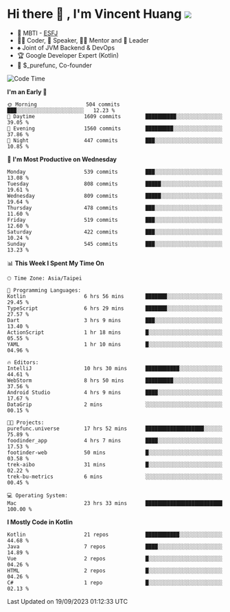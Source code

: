 # Hi there 👋 , I'm Vincent Huang ![](https://komarev.com/ghpvc/?username=Jian-Min-Huang)
- 👀 MBTI - [ESFJ](https://www.16personalities.com/esfj-personality)
- 👨‍💻 Coder, 🎤 Speaker, 👨‍🏫 Mentor and 🚀 Leader
- ♠️ Joint of JVM Backend & DevOps
- 🏆 Google Developer Expert (Kotlin)
- 💼 $_purefunc, Co-founder

<!--START_SECTION:waka-->
![Code Time](http://img.shields.io/badge/Code%20Time-2%2C568%20hrs%2010%20mins-blue)

**I'm an Early 🐤** 

```text
🌞 Morning                504 commits         ███░░░░░░░░░░░░░░░░░░░░░░   12.23 % 
🌆 Daytime                1609 commits        ██████████░░░░░░░░░░░░░░░   39.05 % 
🌃 Evening                1560 commits        █████████░░░░░░░░░░░░░░░░   37.86 % 
🌙 Night                  447 commits         ███░░░░░░░░░░░░░░░░░░░░░░   10.85 % 
```
📅 **I'm Most Productive on Wednesday** 

```text
Monday                   539 commits         ███░░░░░░░░░░░░░░░░░░░░░░   13.08 % 
Tuesday                  808 commits         █████░░░░░░░░░░░░░░░░░░░░   19.61 % 
Wednesday                809 commits         █████░░░░░░░░░░░░░░░░░░░░   19.64 % 
Thursday                 478 commits         ███░░░░░░░░░░░░░░░░░░░░░░   11.60 % 
Friday                   519 commits         ███░░░░░░░░░░░░░░░░░░░░░░   12.60 % 
Saturday                 422 commits         ███░░░░░░░░░░░░░░░░░░░░░░   10.24 % 
Sunday                   545 commits         ███░░░░░░░░░░░░░░░░░░░░░░   13.23 % 
```


📊 **This Week I Spent My Time On** 

```text
🕑︎ Time Zone: Asia/Taipei

💬 Programming Languages: 
Kotlin                   6 hrs 56 mins       ███████░░░░░░░░░░░░░░░░░░   29.45 % 
TypeScript               6 hrs 29 mins       ███████░░░░░░░░░░░░░░░░░░   27.57 % 
Dart                     3 hrs 9 mins        ███░░░░░░░░░░░░░░░░░░░░░░   13.40 % 
ActionScript             1 hr 18 mins        █░░░░░░░░░░░░░░░░░░░░░░░░   05.55 % 
YAML                     1 hr 10 mins        █░░░░░░░░░░░░░░░░░░░░░░░░   04.96 % 

🔥 Editors: 
IntelliJ                 10 hrs 30 mins      ███████████░░░░░░░░░░░░░░   44.61 % 
WebStorm                 8 hrs 50 mins       █████████░░░░░░░░░░░░░░░░   37.56 % 
Android Studio           4 hrs 9 mins        ████░░░░░░░░░░░░░░░░░░░░░   17.67 % 
DataGrip                 2 mins              ░░░░░░░░░░░░░░░░░░░░░░░░░   00.15 % 

🐱‍💻 Projects: 
purefunc.universe        17 hrs 52 mins      ███████████████████░░░░░░   75.89 % 
foodinder_app            4 hrs 7 mins        ████░░░░░░░░░░░░░░░░░░░░░   17.53 % 
footinder-web            50 mins             █░░░░░░░░░░░░░░░░░░░░░░░░   03.58 % 
trek-aibo                31 mins             █░░░░░░░░░░░░░░░░░░░░░░░░   02.22 % 
trek-bu-metrics          6 mins              ░░░░░░░░░░░░░░░░░░░░░░░░░   00.45 % 

💻 Operating System: 
Mac                      23 hrs 33 mins      █████████████████████████   100.00 % 
```

**I Mostly Code in Kotlin** 

```text
Kotlin                   21 repos            ███████████░░░░░░░░░░░░░░   44.68 % 
Java                     7 repos             ████░░░░░░░░░░░░░░░░░░░░░   14.89 % 
Vue                      2 repos             █░░░░░░░░░░░░░░░░░░░░░░░░   04.26 % 
HTML                     2 repos             █░░░░░░░░░░░░░░░░░░░░░░░░   04.26 % 
C#                       1 repo              █░░░░░░░░░░░░░░░░░░░░░░░░   02.13 % 
```




 Last Updated on 19/09/2023 01:12:33 UTC
<!--END_SECTION:waka-->
